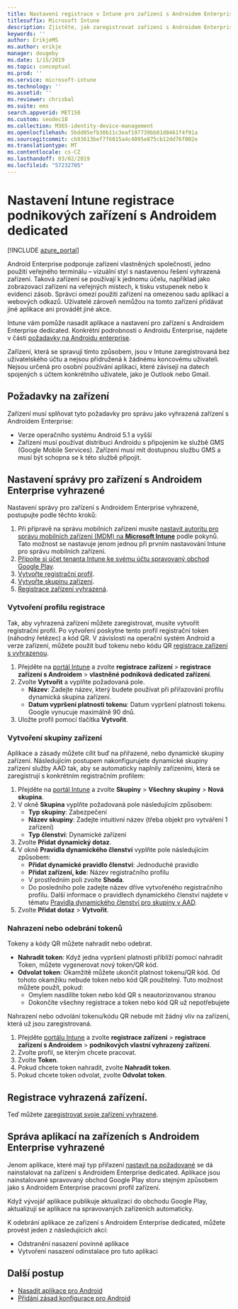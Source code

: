 ```yaml
---
title: Nastavení registrace v Intune pro zařízení s Androidem Enterprise dedicated
titlesuffix: Microsoft Intune
description: Zjistěte, jak zaregistrovat zařízení s Androidem Enterprise dedicated v Intune.
keywords: ''
author: ErikjeMS
ms.author: erikje
manager: dougeby
ms.date: 1/15/2019
ms.topic: conceptual
ms.prod: ''
ms.service: microsoft-intune
ms.technology: ''
ms.assetid: ''
ms.reviewer: chrisbal
ms.suite: ems
search.appverid: MET150
ms.custom: seodec18
ms.collection: M365-identity-device-management
ms.openlocfilehash: 5bdd85efb30b11c3eaf197739bb81d8461f4f91a
ms.sourcegitcommit: cb93613bef7f6015a4c4095e875cb12dd76f002e
ms.translationtype: MT
ms.contentlocale: cs-CZ
ms.lasthandoff: 03/02/2019
ms.locfileid: "57232705"
---
```

# <a name="set-up-intune-enrollment-of-android-enterprise-dedicated-devices"></a>Nastavení Intune registrace podnikových zařízení s Androidem dedicated

[!INCLUDE [azure_portal](./includes/azure_portal.md)]

Android Enterprise podporuje zařízení vlastněných společností, jedno použití veřejného terminálu – vizuální styl s nastavenou řešení vyhrazená zařízení. Taková zařízení se používají k jednomu účelu, například jako zobrazovací zařízení na veřejných místech, k tisku vstupenek nebo k evidenci zásob. Správci omezí použití zařízení na omezenou sadu aplikací a webových odkazů. Uživatelé zároveň nemůžou na tomto zařízení přidávat jiné aplikace ani provádět jiné akce.

Intune vám pomůže nasadit aplikace a nastavení pro zařízení s Androidem Enterprise dedicated. Konkrétní podrobnosti o Androidu Enterprise, najdete v části [požadavky na Androidu enterprise](https://support.google.com/work/android/answer/6174145?hl=en&ref_topic=6151012).

Zařízení, která se spravují tímto způsobem, jsou v Intune zaregistrovaná bez uživatelského účtu a nejsou přidružená k žádnému koncovému uživateli. Nejsou určená pro osobní používání aplikací, které závisejí na datech spojených s účtem konkrétního uživatele, jako je Outlook nebo Gmail.

## <a name="device-requirements"></a>Požadavky na zařízení

Zařízení musí splňovat tyto požadavky pro správu jako vyhrazená zařízení s Androidem Enterprise:

- Verze operačního systému Android 5.1 a vyšší
- Zařízení musí používat distribuci Androidu s připojením ke službě GMS (Google Mobile Services). Zařízení musí mít dostupnou službu GMS a musí být schopna se k této službě připojit.

## <a name="set-up-android-enterprise-dedicated-device-management"></a>Nastavení správy pro zařízení s Androidem Enterprise vyhrazené

Nastavení správy pro zařízení s Androidem Enterprise vyhrazené, postupujte podle těchto kroků:

1. Při přípravě na správu mobilních zařízení musíte [nastavit autoritu pro správu mobilních zařízení (MDM) na **Microsoft Intune**](mdm-authority-set.md) podle pokynů. Tato možnost se nastavuje jenom jednou při prvním nastavování Intune pro správu mobilních zařízení.
2. [Připojte si účet tenanta Intune ke svému účtu spravovaný obchod Google Play](connect-intune-android-enterprise.md).
3. [Vytvořte registrační profil](#create-an-enrollment-profile).
4. [Vytvořte skupinu zařízení](#create-a-device-group).
5. [Registrace zařízení vyhrazená](#enroll-the-dedicated-devices).

### <a name="create-an-enrollment-profile"></a>Vytvoření profilu registrace

Tak, aby vyhrazená zařízení můžete zaregistrovat, musíte vytvořit registrační profil. Po vytvoření poskytne tento profil registrační token (náhodný řetězec) a kód QR. V závislosti na operační systém Android a verze zařízení, můžete použít buď tokenu nebo kódu QR [registrace zařízení s vyhrazenou](#enroll-the-dedicated-devices).

1. Přejděte na [portál Intune](https://portal.azure.com) a zvolte **registrace zařízení** > **registrace zařízení s Androidem** > **vlastněné podniková dedicated zařízení**.
2. Zvolte **Vytvořit** a vyplňte požadovaná pole.
    - **Název**: Zadejte název, který budete používat při přiřazování profilu dynamická skupina zařízení.
    - **Datum vypršení platnosti tokenu**: Datum vypršení platnosti tokenu. Google vynucuje maximálně 90 dnů.
3. Uložte profil pomocí tlačítka **Vytvořit**.

### <a name="create-a-device-group"></a>Vytvoření skupiny zařízení

Aplikace a zásady můžete cílit buď na přiřazené, nebo dynamické skupiny zařízení. Následujícím postupem nakonfigurujete dynamické skupiny zařízení služby AAD tak, aby se automaticky naplnily zařízeními, která se zaregistrují s konkrétním registračním profilem:

1. Přejděte na [portál Intune](https://portal.azure.com) a zvolte **Skupiny** > **Všechny skupiny** > **Nová skupina**.
2. V okně **Skupina** vyplňte požadovaná pole následujícím způsobem:
    - **Typ skupiny**: Zabezpečení
    - **Název skupiny**: Zadejte intuitivní název (třeba objekt pro vytváření 1 zařízení)
    - **Typ členství**: Dynamické zařízení
3. Zvolte **Přidat dynamický dotaz**.
4. V okně **Pravidla dynamického členství** vyplňte pole následujícím způsobem:
    - **Přidat dynamické pravidlo členství**: Jednoduché pravidlo
    - **Přidat zařízení, kde**: Název registračního profilu
    - V prostředním poli zvolte **Shoda**.
    - Do posledního pole zadejte název dříve vytvořeného registračního profilu.
    Další informace o pravidlech dynamického členství najdete v tématu [Pravidla dynamického členství pro skupiny v AAD](https://docs.microsoft.com/azure/active-directory/users-groups-roles/groups-dynamic-membership). 
5. Zvolte **Přidat dotaz** > **Vytvořit**.

### <a name="replace-or-remove-tokens"></a>Nahrazení nebo odebrání tokenů

Tokeny a kódy QR můžete nahradit nebo odebrat.

- **Nahradit token**: Když jedna vypršení platnosti přiblíží pomocí nahradit Token, můžete vygenerovat nový token/QR kód.
- **Odvolat token**: Okamžitě můžete ukončit platnost tokenu/QR kód. Od tohoto okamžiku nebude token nebo kód QR použitelný. Tuto možnost můžete použít, pokud:
    - Omylem nasdílíte token nebo kód QR s neautorizovanou stranou
    - Dokončíte všechny registrace a token nebo kód QR už nepotřebujete

Nahrazení nebo odvolání tokenu/kódu QR nebude mít žádný vliv na zařízení, která už jsou zaregistrovaná.

1. Přejděte [portálu Intune](https://portal.azure.com) a zvolte **registrace zařízení** > **registrace zařízení s Androidem** > **podnikových vlastní vyhrazený zařízení**.
2. Zvolte profil, se kterým chcete pracovat.
3. Zvolte **Token**.
4. Pokud chcete token nahradit, zvolte **Nahradit token**.
5. Pokud chcete token odvolat, zvolte **Odvolat token**.

## <a name="enroll-the-dedicated-devices"></a>Registrace vyhrazená zařízení.

Teď můžete [zaregistrovat svoje zařízení vyhrazené](android-dedicated-devices-fully-managed-enroll.md).

## <a name="managing-apps-on-android-enterprise-dedicated-devices"></a>Správa aplikací na zařízeních s Androidem Enterprise vyhrazené

Jenom aplikace, které mají typ přiřazení [nastavit na požadované](apps-deploy.md#assign-an-app) se dá nainstalovat na zařízení s Androidem Enterprise dedicated. Aplikace jsou nainstalované spravovaný obchod Google Play storu stejným způsobem jako s Androidem Enterprise pracovní profil zařízení.

Když vývojář aplikace publikuje aktualizaci do obchodu Google Play, aktualizují se aplikace na spravovaných zařízeních automaticky.

K odebrání aplikace ze zařízení s Androidem Enterprise dedicated, můžete provést jeden z následujících akcí:
-   Odstranění nasazení povinné aplikace
-   Vytvoření nasazení odinstalace pro tuto aplikaci

## <a name="next-steps"></a>Další postup
- [Nasadit aplikace pro Android](apps-deploy.md)
- [Přidání zásad konfigurace pro Android](device-profiles.md)
